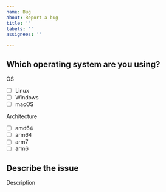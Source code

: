```yaml
---
name: Bug
about: Report a bug
title: ''
labels: ''
assignees: ''

---
```


## Which operating system are you using?

<!-- fill checkboxes with a x. Example: [x] Linux -->

OS

- [ ] Linux
- [ ] Windows
- [ ] macOS

Architecture

- [ ] amd64
- [ ] arm64
- [ ] arm7
- [ ] arm6

## Describe the issue

Description
